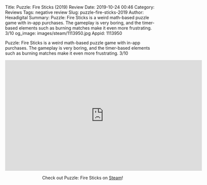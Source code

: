 Title: Puzzle: Fire Sticks (2019) Review
Date: 2019-10-24 00:46
Category: Reviews
Tags: negative review
Slug: puzzle-fire-sticks-2019
Author: Hexadigital
Summary: Puzzle: Fire Sticks is a weird math-based puzzle game with in-app purchases. The gameplay is very boring, and the timer-based elements such as burning matches make it even more frustrating. 3/10
og_image: images/steam/1113950.jpg
Appid: 1113950

Puzzle: Fire Sticks is a weird math-based puzzle game with in-app purchases. The gameplay is very boring, and the timer-based elements such as burning matches make it even more frustrating. 3/10

<center><iframe src="https://www.youtube.com/embed/k1eMJ3jGJjc?feature=oembed" allow="accelerometer; autoplay; encrypted-media; gyroscope; picture-in-picture" width="640" height="360" frameborder="0"></iframe>

Check out Puzzle: Fire Sticks on [Steam](https://store.steampowered.com/app/1113950/?curator_clanid=34633900)!</center>
